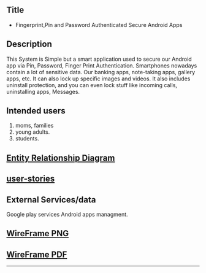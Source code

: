 ## Title

* Fingerprint,Pin and Password Authenticated Secure Android Apps

## Description

This System is Simple but a smart application used to secure our Android app via Pin, Password, Finger Print Authentication. Smartphones nowadays contain a lot of sensitive data. Our banking apps, note-taking apps, gallery apps, etc.
It can also lock up specific images and videos. It also includes uninstall protection, and you can even lock stuff like incoming calls, uninstalling apps, Messages.


## Intended users
 1. moms, families
 2. young adults.
 3. students.
 
 ## [Entity Relationship Diagram](ERD.png)
 
  ## [user-stories](./user-stories.md)


## External Services/data

Google play services 
Android apps managment.

## [WireFrame PNG](wireframe.png)
## [WireFrame PDF](wireframe.pdf)


---
